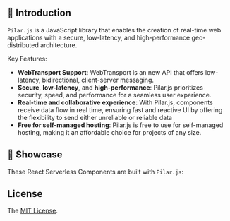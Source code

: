## 🧬 Introduction

`Pilar.js` is a JavaScript library that enables the creation of real-time web
applications with a secure, low-latency, and high-performance geo-distributed
architecture.

Key Features:

- **WebTransport Support**: WebTransport is an new API that offers low-latency,
  bidirectional, client-server messaging.
- **Secure**, **low-latency**, and **high-performance**: Pilar.js prioritizes
  security, speed, and performance for a seamless user experience.
- **Real-time and collaborative experience**: With Pilar.js, components
  receive data flow in real time, ensuring fast and reactive UI by offering the
  flexibility to send either unreliable or reliable data
- **Free for self-managed hosting**: Pilar.js is free to use for self-managed
  hosting, making it an affordable choice for projects of any size.

## 🌟 Showcase

These React Serverless Components are built with `Pilar.js`:

## License

The [MIT License](./LICENSE).
